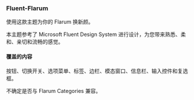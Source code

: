 ### Fluent-Flarum

使用这款主题为你的 Flarum 换新颜。

本主题参考了 Microsoft Fluent Design System 进行设计，为您带来熟悉、柔和、亲切和流畅的感觉。

#### 覆盖的内容

按钮、切换开关、选项菜单、标签、边栏、模态窗口、信息栏、输入控件和复选框。



不确定是否与 Flarum Categories 兼容。

